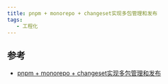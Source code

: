 ```yaml
---
title: pnpm + monorepo + changeset实现多包管理和发布
tags:
   - 工程化
---
```



## 参考

- [pnpm + monorepo + changeset实现多包管理和发布](https://juejin.cn/post/7181720787400228925)
